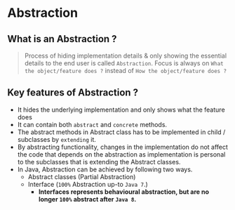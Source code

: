 # Abstraction

## What is an Abstraction ?
> Process of hiding implementation details & only showing the essential details to the end user is called `Abstraction`.
> Focus is always on `What the object/feature does ?` instead of `How the object/feature does ?`

## Key features of Abstraction ?
 - It hides the underlying implementation and only shows what the feature does
 - It can contain both `abstract` and `concrete` methods.
 - The abstract methods in Abstract class has to be implemented in child / subclasses by `extending` it.
 - By abstracting functionality, changes in the implementation do not affect the code that depends on the abstraction as implementation
   is personal to the subclasses that is extending the Abstract classes.
 - In Java, Abstraction can be achieved by following two ways.
     - Abstract classes (Partial Abstraction)
     - Interface (`100%` Abstraction up-to `Java 7`.)
         - **Interfaces represents behavioural abstraction, but are no longer `100%` abstract after `Java 8`.**